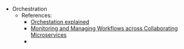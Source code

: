- Orchestration
	- References:
		- [Orchestation explained](https://orkes.io/content/blog/orchestration-microservices-match-made-heaven)
		- [Monitoring and Managing Workflows across Collaborating Microservices](https://www.infoq.com/articles/monitor-workflow-collaborating-microservices/)
		-